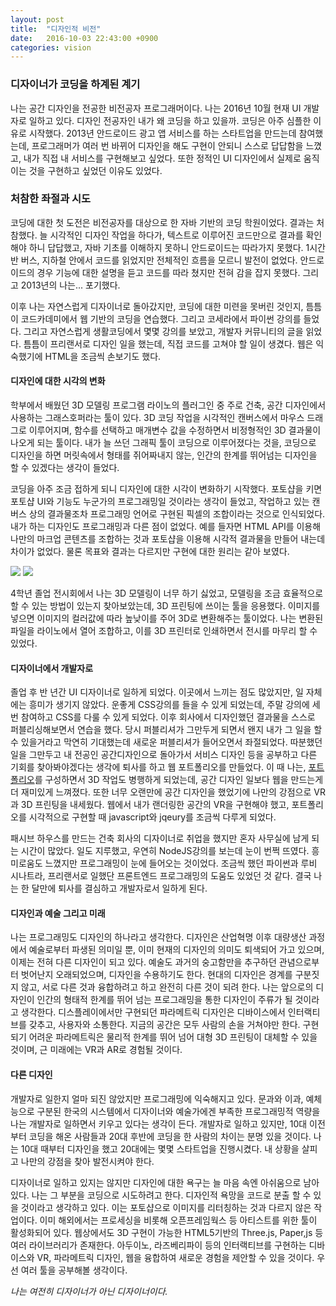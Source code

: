 ```yaml
---
layout: post
title:  "디자인적 비전"
date:   2016-10-03 22:43:00 +0900
categories: vision
---
```


### **디자이너가 코딩을 하계된 계기**

나는 공간 디자인을 전공한 비전공자 프로그래머이다. 나는 2016년 10월 현재 UI 개발자로 일하고 있다. 디자인 전공자인 내가 왜 코딩을 하고 있을까. 코딩은 아주 심플한 이유로 시작했다. 2013년 안드로이드 광고 앱 서비스를 하는 스타트업을 만드는데 참여했는데, 프로그래머가 여러 번 바뀌어 디자인을 해도 구현이 안되니 스스로 답답함을 느꼈고, 내가 직접 내 서비스를 구현해보고 싶었다. 또한 정적인 UI 디자인에서 실제로 움직이는 것을 구현하고 싶었던 이유도 있었다.

<p class="break"></p>

### **처참한 좌절과 시도**

코딩에 대한 첫 도전은 비전공자를 대상으로 한 자바 기반의 코딩 학원이었다. 결과는 처참했다. 늘 시각적인 디자인 작업을 하다가, 텍스트로 이루어진 코드만으로 결과를 확인해야 하니 답답했고, 자바 기초를 이해하지 못하니 안드로이드는 따라가지 못했다. 1시간 반 버스, 지하철 안에서 코드를 읽었지만 전체적인 흐름을 모르니 발전이 없었다. 안드로이드의 경우 기능에 대한 설명을 듣고 코드를 따라 쳤지만 전혀 감을 잡지 못했다. 그리고 2013년의 나는... 포기했다.

이후 나는 자연스럽게 디자이너로 돌아갔지만, 코딩에 대한 미련을 못버린 것인지, 틈틈이 코드카데미에서 웹 기반의 코딩을 연습했다. 그리고 코세라에서 파이썬 강의를 들었다. 그리고 자연스럽게 생활코딩에서 몇몇 강의를 보았고, 개발자 커뮤니티의 글을 읽었다. 틈틈이 프리랜서로 디자인 일을 했는데, 직접 코드를 고쳐야 할 일이 생겼다. 웹은 익숙했기에 HTML을 조금씩 손보기도 했다. 

<p class="break"></p>

#### **디자인에 대한 시각의 변화**

학부에서 배웠던 3D 모델링 프로그램 라이노의 플러그인 중 주로 건축, 공간 디자인에서 사용하는 그래스호퍼라는 툴이 있다. 3D 코딩 작업을 시각적인 캔버스에서 마우스 드래그로 이루어지며, 함수를 선택하고 매개변수 값을 수정하면서 비정형적인 3D 결과물이 나오게 되는 툴이다. 내가 늘 쓰던 그래픽 툴이 코딩으로 이루어졌다는 것을, 코딩으로 디자인을 하면 머릿속에서 형태를 쥐어짜내지 않는, 인간의 한계를 뛰어넘는 디자인을 할 수 있겠다는 생각이 들었다. 

코딩을 아주 조금 접하게 되니 디자인에 대한 시각이 변화하기 시작했다. 포토샵을 키면 포토샵 UI와 기능도 누군가의 프로그래밍일 것이라는 생각이 들었고, 작업하고 있는 캔버스 상의 결과물조차 프로그래밍 언어로 구현된 픽셀의 조합이라는 것으로 인식되었다. 내가 하는 디자인도 프로그래밍과 다른 점이 없었다. 예를 들자면 HTML API를 이용해 나만의 마크업 콘텐츠를 조합하는 것과 포토샵을 이용해 시각적 결과물을 만들어 내는데 차이가 없었다. 물론 목표와 결과는 다르지만 구현에 대한 원리는 같아 보였다. 

<img src="https://lh3.googleusercontent.com/-KbuiWPJz4kRfxmoBDeGjEH0zbEINhyuWHvuTNRuEPf8eDF21nKF0ZFtfpVYe9dC4CurbeXPDcg=w815-h537-no" class="fit image">

<img src="https://lh3.googleusercontent.com/BCVT8fn-NidlnEkUiZ8jHjx8StwBJHRghaCZ9YYdc1pTSvqwUGgZs5JmJF7ZcC16TiW5m91pmuk=w1253-h939-no" class="fit image">

4학년 졸업 전시회에서 나는 3D 모델링이 너무 하기 싫었고, 모델링을 조금 효율적으로 할 수 있는 방법이 있는지 찾아보았는데, 3D 프린팅에 쓰이는 툴을 응용했다. 이미지를 넣으면 이미지의 컬러값에 따라 높낮이를 주어 3D로 변환해주는 툴이었다. 나는 변환된 파일을 라이노에서 열어 조합하고, 이를 3D 프린터로 인쇄하면서 전시를 마무리 할 수 있었다.

<p class="break"></p>

#### **디자이너에서 개발자로**

졸업 후 반 년간 UI 디자이너로 일하게 되었다. 이곳에서 느끼는 점도 많았지만, 일 자체에는 흥미가 생기지 않았다. 운좋게 CSS강의를 들을 수 있게 되었는데, 주말 강의에 세 번 참여하고 CSS를 다룰 수 있게 되었다. 이후 회사에서 디자인했던 결과물을 스스로 퍼블리싱해보면서 연습을 했다. 당시 퍼블리셔가 그만두게 되면서 왠지 내가 그 일을 할 수 있을거라고 막연히 기대했는데 새로운 퍼블리셔가 들어오면서 좌절되었다. 따분했던 일을 그만두고 내 전공인 공간디자인으로 돌아가서 서비스 디자인 등을 공부하고 다른 기회를 찾아봐야겠다는 생각에 퇴사를 하고 웹 포트폴리오를 만들었다. 이 때 나는,  [포트폴리오](http://cnaa97.github.io/design_portfolio)를 구성하면서 3D 작업도 병행하게 되었는데, 공간 디자인 일보다 웹을 만드는게 더 재미있게 느껴졌다. 또한 너무 오랜만에 공간 디자인을 했었기에 나만의 강점으로 VR과 3D 프린팅을 내세웠다. 웹에서 내가 랜더링한 공간의 VR을 구현해야 했고, 포트폴리오를 시각적으로 구현할 때 javascript와 jqeury를 조금씩 다루게 되었다.

패시브 하우스를 만드는 건축 회사의 디자이너로 취업을 했지만 혼자 사무실에 남게 되는 시간이 많았다. 일도 지루했고, 우연히 NodeJS강의를 보는데 눈이 번쩍 뜨였다. 흥미로움도 느꼈지만 프로그래밍이 눈에 들어오는 것이었다. 조금씩 했던 파이썬과 루비 시나트라, 프리랜서로 일했단 프론트엔드 프로그래밍의 도움도 있었던 것 같다. 결국 나는 한 달만에 퇴사를 결심하고 개발자로서 일하게 된다. 

<p class="break"></p>

#### **디자인과 예술 그리고 미래**

나는 프로그래밍도 디자인의 하나라고 생각한다. 디자인은 산업혁명 이후 대량생산 과정에서 예술로부터 파생된 의미일 뿐, 이미 현재의 디자인의 의미도 퇴색되어 가고 있으며, 이제는 전혀 다른 디자인이 되고 있다. 예술도 과거의 숭고함만을 추구하던 관념으로부터 벗어난지 오래되었으며, 디자인을 수용하기도 한다. 현대의 디자인은 경계를 구분짓지 않고, 서로 다른 것과 융합하려고 하고 완전히 다른 것이 되려 한다. 
나는 앞으로의 디자인이 인간의 형태적 한계를 뛰어 넘는 프로그래밍을 통한 디자인이 주류가 될 것이라고 생각한다. 디스플레이에서만 구현되던 파라메트릭 디자인은 디바이스에서 인터랙티브를 갖추고, 사용자와 소통한다. 지금의 공간은 모두 사람의 손을 거쳐야만 한다. 구현되기 어려운 파라메트릭은 물리적 한계를 뛰어 넘어 대형 3D 프린팅이 대체할 수 있을 것이며, 근 미래에는 VR과 AR로 경험될 것이다.

<p class="break"></p>

#### **다른 디자인**

개발자로 일한지 얼마 되진 않았지만 프로그래밍에 익숙해지고 있다. 문과와 이과, 예체능으로 구분된 한국의 시스템에서 디자이너와 예술가에겐 부족한 프로그래밍적 역량을 나는 개발자로 일하면서 키우고 있다는 생각이 든다. 개발자로 일하고 있지만, 10대 이전부터 코딩을 해온 사람들과 20대 후반에 코딩을 한 사람의 차이는 분명 있을 것이다. 나는 10대 때부터 디자인을 했고 20대에는 몇몇 스타트업을 진행시켰다. 내 상황을 살피고 나만의 강점을 찾아 발전시켜야 한다. 

디자이너로 일하고 있지는 않지만 디자인에 대한 욕구는 늘 마음 속엔 아쉬움으로 남아 있다. 나는 그 부분을 코딩으로 시도하려고 한다. 디자인적 욕망을 코드로 분출 할 수 있을 것이라고 생각하고 있다. 이는 포토샵으로 이미지를 리터칭하는 것과 다르지 않은 작업이다. 이미 해외에서는 프로세싱을 비롯해 오픈프레임웍스 등 아티스트를 위한 툴이 활성화되어 있다. 웹상에서도 3D 구현이 가능한 HTML5기반의 Three.js, Paper,js 등 여러 라이브러리가 존재한다. 아두이노, 라즈베리파이 등의 인터랙티브를 구현하는 디바이스와 VR, 파라메트릭 디자인, 웹을 융합하여 새로운 경험을 제안할 수 있을 것이다. 우선 여러 툴을 공부해볼 생각이다. 

<p class="break"></p>

<i>나는 여전히 디자이너가 아닌 디자이너이다.</i>
